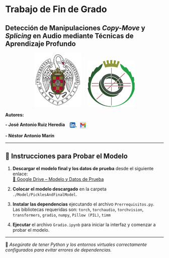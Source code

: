 # Trabajo de Fin de Grado  
## Detección de Manipulaciones *Copy-Move* y *Splicing* en Audio mediante Técnicas de Aprendizaje Profundo
<p align="center">
  <img src="images/ucm.png" alt="Universidad Complutense de Madrid" width="150"/>
  &nbsp;&nbsp;&nbsp;
  <img src="images/fdi.png" alt="Facultad de Informática" width="150"/>
</p>

**Autores:**  
<p>
  <strong>- José Antonio Ruiz Heredia</strong>  
  <a href="https://www.linkedin.com/in/joseruizheredia/" target="_blank">
    <img src="images/linkedin.png" alt="LinkedIn" width="20" style="vertical-align:middle; margin-left:10px;"/>
  </a>
  <a href="https://mail.google.com/mail/?view=cm&to=joseanruiz01@gmail.com" target="_blank" title="Enviar correo">
    <img src="images/gmail.png" alt="Gmail" width="20" style="vertical-align:middle; margin-left:10px;"/>
  </a>
</p>  

<p>
  <strong>- Néstor Antonio Marín</strong>  
</p>  

---

## 🧪 Instrucciones para Probar el Modelo

1. **Descargar el modelo final y los datos de prueba** desde el siguiente enlace:  
   [📁 Google Drive – Modelo y Datos de Prueba](https://drive.google.com/drive/folders/1BnsSqb9L6CuNkydg_6-EB9yMKPqrRvI9?usp=sharing)

2. **Colocar el modelo descargado** en la carpeta `./Model/PicklesAndFinalModel`.

3. **Instalar las dependencias** ejecutando el archivo `Prerrequisitos.py`.  
   Las bibliotecas requeridas son: ``torch``, ``torchaudio``, ``torchvision``, ``transformers``, ``gradio``, ``numpy``, ``Pillow (PIL)``, ``timm``


4. **Ejecutar** el archivo `Gradio.ipynb` para iniciar la interfaz y comenzar a probar el modelo.

---

📌 *Asegúrate de tener Python y los entornos virtuales correctamente configurados para evitar errores de dependencias.*
